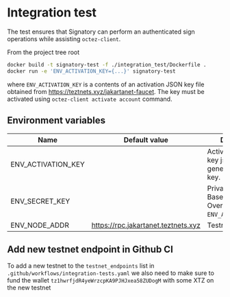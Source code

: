 # Integration test

The test ensures that Signatory can perform an authenticated sign operations
while assisting `octez-client`.

From the project tree root

```sh
docker build -t signatory-test -f ./integration_test/Dockerfile .
docker run -e 'ENV_ACTIVATION_KEY={...}' signatory-test
```

where `ENV_ACTIVATION_KEY` is a contents of an activation JSON key file obtained
from https://teztnets.xyz/jakartanet-faucet. The key must be activated using
`octez-client activate account` command.

## Environment variables

| Name               | Default value                   | Description                                                         |
| ------------------ | ------------------------------- | ------------------------------------------------------------------- |
| ENV_ACTIVATION_KEY |                                 | Activation (faucet) key json. Used to generate private key.         |
| ENV_SECRET_KEY     |                                 | Private key in Tezos Base58 format. Overrides `ENV_ACTIVATION_KEY`. |
| ENV_NODE_ADDR      | https://rpc.jakartanet.teztnets.xyz | Testnet node                                                        |

## Add new testnet endpoint in Github CI
To add a new testnet to the `testnet_endpoints` list in `.github/workflows/integration-tests.yaml` we also need to make sure to fund the wallet `tz1hwrfjdR4yeWrzcpKA9PJHJxea58ZUDogM` with some XTZ on the new testnet
